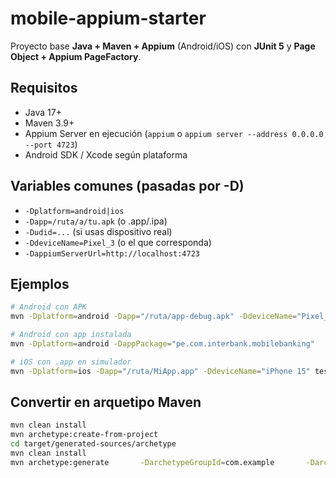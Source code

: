 # mobile-appium-starter

Proyecto base **Java + Maven + Appium** (Android/iOS) con **JUnit 5** y **Page Object + Appium PageFactory**.

## Requisitos
- Java 17+
- Maven 3.9+
- Appium Server en ejecución (`appium` o `appium server --address 0.0.0.0 --port 4723`)
- Android SDK / Xcode según plataforma

## Variables comunes (pasadas por -D)
- `-Dplatform=android|ios`
- `-Dapp=/ruta/a/tu.apk` (o .app/.ipa)
- `-Dudid=...` (si usas dispositivo real)
- `-DdeviceName=Pixel_3` (o el que corresponda)
- `-DappiumServerUrl=http://localhost:4723`

## Ejemplos
```bash
# Android con APK
mvn -Dplatform=android -Dapp="/ruta/app-debug.apk" -DdeviceName="Pixel_6" test

# Android con app instalada
mvn -Dplatform=android -DappPackage="pe.com.interbank.mobilebanking"         -DappActivity="pe.com.interbank.mobilebanking.features.splash.SplashActivity" test

# iOS con .app en simulador
mvn -Dplatform=ios -Dapp="/ruta/MiApp.app" -DdeviceName="iPhone 15" test
```

## Convertir en arquetipo Maven
```bash
mvn clean install
mvn archetype:create-from-project
cd target/generated-sources/archetype
mvn clean install
mvn archetype:generate       -DarchetypeGroupId=com.example       -DarchetypeArtifactId=mobile-appium-starter-archetype       -DarchetypeVersion=1.0.0-SNAPSHOT       -DgroupId=com.tu.org       -DartifactId=mi-proyecto-mobile       -Dversion=1.0.0-SNAPSHOT -DinteractiveMode=false
```
